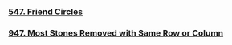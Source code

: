 ### [547. Friend Circles](https://github.com/lulukdog/leetcode-Python/blob/master/Union-find/Friend%20Circles.py)

### [947. Most Stones Removed with Same Row or Column](https://github.com/lulukdog/leetcode-Python/blob/master/Union-find/Most20%Stones20%Removed20%with20%Same20%Row20%or20%Column.py)
